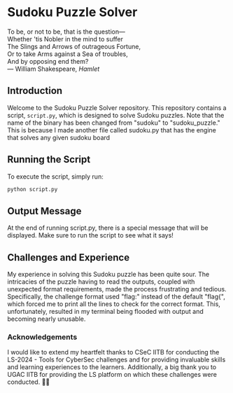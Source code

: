 # Sudoku Puzzle Solver

To be, or not to be, that is the question—  
Whether 'tis Nobler in the mind to suffer  
The Slings and Arrows of outrageous Fortune,  
Or to take Arms against a Sea of troubles,  
And by opposing end them?  
— William Shakespeare, *Hamlet*

## Introduction

Welcome to the Sudoku Puzzle Solver repository. This repository contains a script, `script.py`, which is designed to solve Sudoku puzzles. 
Note that the name of the binary has been changed from "sudoku" to "sudoku_puzzle."
This is because I made another file called sudoku.py that has the engine that solves any given sudoku board

## Running the Script

To execute the script, simply run:

```bash
python script.py
```

## Output Message
At the end of running script.py, there is a special message that will be displayed. Make sure to run the script to see what it says!

## Challenges and Experience
My experience in solving this Sudoku puzzle has been quite sour. 
The intricacies of the puzzle having to read the outputs, coupled with unexpected format requirements, made the process frustrating and tedious. Specifically, the challenge format used "flag:" instead of the default "flag{", which forced me to print all the lines to check for the correct format. This, unfortunately, resulted in my terminal being flooded with output and becoming nearly unusable.

### Acknowledgements
I would like to extend my heartfelt thanks to CSeC IITB for conducting the LS-2024 - Tools for CyberSec challenges and for providing invaluable skills and learning experiences to the learners.
Additionally, a big thank you to UGAC IITB for providing the LS platform on which these challenges were conducted. 🙏🙏

